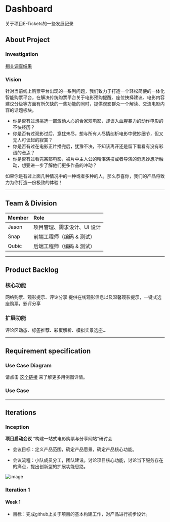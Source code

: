 # Dashboard

关于项目E-Tickets的一些发展记录

## About Project

### Investigation

[相关调查结果](doc/Investigation.md)

### Vision

针对当前线上购票平台出现的一系列问题，我们致力于打造一个轻松简便的一体化智能购票平台，在解决传统购票平台关于电影预购提醒、座位抉择建议、电影内容建议分级等方面有所欠缺的一些功能的同时，提供观影群众一个解读、交流电影内容的话题板块。

- 你是否有过想挑选一部激动人心的合家欢电影，却误入血腥暴力的动作电影的不快经历？
- 你是否有过观影过后，意犹未尽，想与所有人尽情剖析电影中微妙细节，但又无人可谈起的寂寞？
- 你是否有过在电影正片播完后，犹豫不决，不知该离开还是留下看看有没有彩蛋的忐忑？
- 你是否有过看完某部电影，被片中主人公的精湛演技或者导演的奇思妙想所触动，想要进一步了解他们更多作品的冲动？

如果你是有过上面几种情况中的一种或者多种的人，那么恭喜你，我们的产品将致力为你打造一份极致的体验！

------

## Team & Division

| Member | Role            |
| :----- | :-------------- |
| Jason  | 项目管理、需求设计、UI 设计 |
| Snap   | 前端工程师（编码 & 测试）  |
| Qubic  | 后端工程师（编码 & 测试）  |

------

## Product Backlog

### 核心功能

网络购票、观影提示、评论分享
提供在线观影信息以及温馨观影提示，一键式选座购票，影评分享

### 扩展功能

评论区动态、标签推荐、彩蛋解析、模拟实景选座...

------

## **Requirement specification**

### Use Case Diagram

请点击 [这个链接](doc/Use-case-diagram-v1.0.md) 来了解更多用例图详情。

### Use Case



---

## Iterations

### Inception

**项目启动会议**
“构建一站式电影购票与分享网站”研讨会

- 会议目标：定义产品范围，确定产品愿景，确定产品核心功能。

- 会议流程：小队成员分工，团队建设。讨论项目核心功能，讨论当下服务存在的痛点，提出创新型的扩展功能思路。

![image](http://processon.com/chart_image/5ab7cc9be4b0a248b0e314b9.png)

### Iteration 1

#### Week 1

- 目标：完成github上关于项目的基本构建工作，对产品进行初步设计。